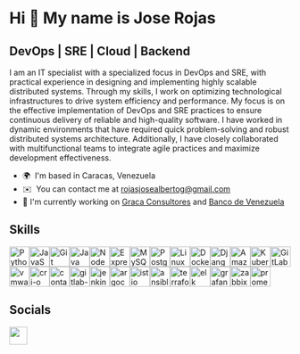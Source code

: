 Hi 👋 My name is Jose Rojas
===========================

DevOps | SRE | Cloud | Backend
-------------------------

I am an IT specialist with a specialized focus in DevOps and SRE, with practical experience in designing and implementing highly scalable distributed systems. Through my skills, I work on optimizing technological infrastructures to drive system efficiency and performance. My focus is on the effective implementation of DevOps and SRE practices to ensure continuous delivery of reliable and high-quality software. I have worked in dynamic environments that have required quick problem-solving and robust distributed systems architecture. Additionally, I have closely collaborated with multifunctional teams to integrate agile practices and maximize development effectiveness. 

*   🌍  I'm based in Caracas, Venezuela
*   ✉️  You can contact me at [rojasjosealbertog@gmail.com](mailto:rojasjosealbertog@gmail.com)
*   🚀 I'm currently working on <a href="https://gracaconsultores.com/">Graca Consultores</a> and <a href="https://www.bancodevenezuela.com/">Banco de Venezuela</a>

Skills
-------------------------
<p align="left">
<a href="https://www.python.org/" target="_blank" rel="noreferrer"><img src="https://raw.githubusercontent.com/danielcranney/readme-generator/main/public/icons/skills/python-colored.svg" width="36" height="36" alt="Python" /></a><a href="https://developer.mozilla.org/en-US/docs/Web/JavaScript" target="_blank" rel="noreferrer"><img src="https://raw.githubusercontent.com/danielcranney/readme-generator/main/public/icons/skills/javascript-colored.svg" width="36" height="36" alt="JavaScript" /></a><a href="https://git-scm.com/" target="_blank" rel="noreferrer"><img src="https://raw.githubusercontent.com/danielcranney/readme-generator/main/public/icons/skills/git-colored.svg" width="36" height="36" alt="Git" /></a><a href="https://www.oracle.com/java/" target="_blank" rel="noreferrer"><img src="https://raw.githubusercontent.com/danielcranney/readme-generator/main/public/icons/skills/java-colored.svg" width="36" height="36" alt="Java" /></a><a href="https://nodejs.org/en/" target="_blank" rel="noreferrer"><img src="https://raw.githubusercontent.com/danielcranney/readme-generator/main/public/icons/skills/nodejs-colored.svg" width="36" height="36" alt="NodeJS" /></a><a href="https://expressjs.com/" target="_blank" rel="noreferrer"><img src="https://raw.githubusercontent.com/danielcranney/readme-generator/main/public/icons/skills/express-colored.svg" width="36" height="36" alt="Express" /></a><a href="https://www.mysql.com/" target="_blank" rel="noreferrer"><img src="https://raw.githubusercontent.com/danielcranney/readme-generator/main/public/icons/skills/mysql-colored.svg" width="36" height="36" alt="MySQL" /></a><a href="https://www.postgresql.org/" target="_blank" rel="noreferrer"><img src="https://raw.githubusercontent.com/danielcranney/readme-generator/main/public/icons/skills/postgresql-colored.svg" width="36" height="36" alt="PostgreSQL" /></a><a href="https://www.linux.org" target="_blank" rel="noreferrer"><img src="https://raw.githubusercontent.com/danielcranney/readme-generator/main/public/icons/skills/linux-colored.svg" width="36" height="36" alt="Linux" /></a><a href="https://www.docker.com/" target="_blank" rel="noreferrer"><img src="https://raw.githubusercontent.com/danielcranney/readme-generator/main/public/icons/skills/docker-colored.svg" width="36" height="36" alt="Docker" /></a><a href="https://www.djangoproject.com/" target="_blank" rel="noreferrer"><img src="https://raw.githubusercontent.com/danielcranney/readme-generator/main/public/icons/skills/django-colored.svg" width="36" height="36" alt="Django" /></a><a href="https://aws.amazon.com" target="_blank" rel="noreferrer"><img src="https://raw.githubusercontent.com/danielcranney/readme-generator/main/public/icons/skills/aws-colored.svg" width="36" height="36" alt="Amazon Web Services" /></a><a href="https://kubernetes.io/" target="_blank" rel="noreferrer"><img src="https://upload.wikimedia.org/wikipedia/labs/thumb/b/ba/Kubernetes-icon-color.svg/512px-Kubernetes-icon-color.svg.png?20210818121315" width="36" height="36" alt="Kubernetes" /></a><a href="https://about.gitlab.com/" target="_blank" rel="noreferrer"><img src="https://static-00.iconduck.com/assets.00/gitlab-icon-2048x1885-1o0cwkbx.png" width="36" height="36" alt="GitLab" /></a><a href="https://vmware.com/" target="_blank" rel="noreferrer"><img src="https://upload.wikimedia.org/wikipedia/commons/7/7d/VMware_Workstation_Icon.png" width="36" height="36" alt="vmware" /></a><a href="https://cri-o.io/" target="_blank" rel="noreferrer"><img src="https://avatars.githubusercontent.com/u/29074118?s=280&v=4" width="36" height="36" alt="cri-o"/></a><a href="https://containerd.io/" target="_blank" rel="noreferrer"><img src="https://camo.githubusercontent.com/1ebbcda0afaef4c3d557dfbfb038717d915fe0ab57f0cc80c144ac1305317197/68747470733a2f2f636f6e7461696e6572642e696f2f696d672f6c6f676f732f69636f6e2f626c61636b2f636f6e7461696e6572642d69636f6e2d626c61636b2e706e67" width="36" height="36" alt="containerd"/></a><a href="https://docs.gitlab.com/ee/ci/" target="_blank" rel="noreferrer"><img src="https://addissoftware.com/wp-content/uploads/2020/09/gitlab-ci-cd-logo_2x-1.png" width="36" height="36" alt="gitlab-ci/cd"/></a><a href="https://www.jenkins.io/" target="_blank" rel="noreferrer"><img src="https://upload.wikimedia.org/wikipedia/commons/thumb/e/e9/Jenkins_logo.svg/1200px-Jenkins_logo.svg.png" width="36" height="36" alt="jenkins"/></a><a href="https://argo-cd.readthedocs.io/" target="_blank" rel="noreferrer"><img src="https://miro.medium.com/v2/resize:fit:741/1*6-6c85UzYw5anvRW3nEJvg.png" width="36" height="36" alt="argocd"/></a><a href="https://istio.io/" target="_blank" rel="noreferrer"><img src="https://static-00.iconduck.com/assets.00/istio-logo-icon-683x1024-4kzyblk8.png" width="36" height="36" alt="istio"/></a><a href="https://www.ansible.com/" target="_blank" rel="noreferrer"><img src="https://static-00.iconduck.com/assets.00/ansible-icon-2048x2048-mc4z634w.png" width="36" height="36" alt="ansible"/></a><a href="https://www.terraform.io/" target="_blank" rel="noreferrer"><img src="https://static-00.iconduck.com/assets.00/terraform-icon-1803x2048-hodrzd3t.png" width="36" height="36" alt="terraform"/></a><a href="https://www.elastic.co/en/elastic-stack" target="_blank" rel="noreferrer"><img src="https://cdn.freebiesupply.com/logos/large/2x/elastic-stack-logo-png-transparent.png" width="36" height="36" alt="elk"/></a><a href="https://grafana.com/" target="_blank" rel="noreferrer"><img src="https://exchange.icinga.com/cark/Grafana%20Module/logo" width="36" height="36" alt="grafana"/></a><a href="https://www.zabbix.com/" target="_blank" rel="noreferrer"><img src="https://cdn.icon-icons.com/icons2/2699/PNG/512/zabbix_logo_icon_167937.png" width="36" height="36" alt="zabbix"/></a><a href="https://prometheus.io/" target="_blank" rel="noreferrer"><img src="https://upload.wikimedia.org/wikipedia/commons/thumb/3/38/Prometheus_software_logo.svg/1200px-Prometheus_software_logo.svg.png" width="36" height="36" alt="prometheus"/></a>
</p>

Socials
-------------------------
            
<p align="left">
                      <a href="https://www.linkedin.com/in/josearojasg" target="_blank" rel="noreferrer">
                    <picture>
                    <source media="(prefers-color-scheme: dark)" srcset="https://raw.githubusercontent.com/danielcranney/readme-generator/main/public/icons/socials/linkedin-dark.svg" />
                    <source media="(prefers-color-scheme: light)" srcset="https://raw.githubusercontent.com/danielcranney/readme-generator/main/public/icons/socials/linkedin.svg" />
                    <img src="https://raw.githubusercontent.com/danielcranney/readme-generator/main/public/icons/socials/linkedin.svg" width="32" height="32" />
                    </picture>
                    </a></p>
